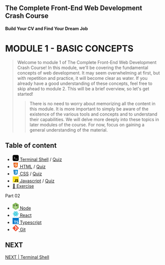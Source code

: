 ## The Complete Front-End Web Development Crash Course
#### Build Your CV and Find Your Dream Job
# MODULE 1 - BASIC CONCEPTS

> Welcome to module 1 of The Complete Front-End Web Development Crash Course! In this module, we'll be covering the fundamental concepts of web development.
> It may seem overwhelming at first, but with repetition and practice, it will become clear as water.
> If you already have a good understanding of these concepts, feel free to skip ahead to module 2.
> This will be a brief overview, so let's get started!
> > There is no need to worry about memorizing all the content in this module. It is more important to simply be aware of the existence of the various tools and concepts and to understand their capabilities. We will delve more deeply into these topics in later modules of the course. For now, focus on gaining a general understanding of the material.

## Table of content

- [<img src="../imgs/terminal-icon.jpeg" width="20"/> Terminal Shell](../module_01/terminal.md) / [Quiz](../module_01/terminal_quiz.md)
- [<img src="../imgs/html5-icon.jpeg" width="20"/> HTML](../module_01/html.md) / [Quiz](../module_01/html_quiz.md)
- [<img src="../imgs/css3-icon.jpeg" width="20"/> CSS](../module_01/css.md) / [Quiz](../module_01/css_quiz.md)
- [<img src="../imgs/javascript-logo.png" width="20"/> Javascript](../module_01/javascript.md) / [Quiz](../module_01/javascript_quiz.md)
- [📝 Exercise](../module_01/exercise.md)

Part 02
- [<img src="../imgs/node-js-icon.jpeg" width="20"/> Node](../module_01/node.md)
- [<img src="../imgs/react-icon.png" width="20"/> React](../module_01/react.md)
- [<img src="../imgs/typescript-icon.jpeg" width="20"/> Typescript](../module_01/typescript.md)
- [<img src="../imgs/git-icon.jpeg" width="20"/> Git](../module_01/git.md)

## NEXT
[NEXT | Terminal Shell](../module_01/terminal.md)
